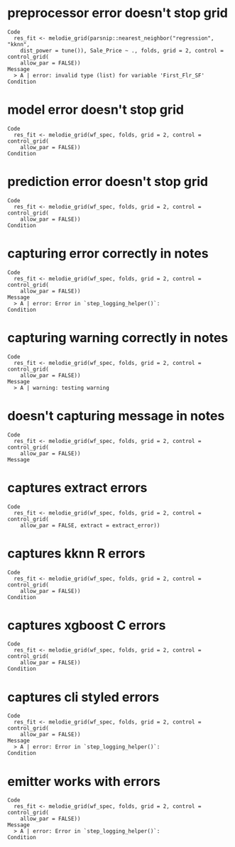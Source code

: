 # preprocessor error doesn't stop grid

    Code
      res_fit <- melodie_grid(parsnip::nearest_neighbor("regression", "kknn",
        dist_power = tune()), Sale_Price ~ ., folds, grid = 2, control = control_grid(
        allow_par = FALSE))
    Message
      > A | error: invalid type (list) for variable 'First_Flr_SF'
    Condition

# model error doesn't stop grid

    Code
      res_fit <- melodie_grid(wf_spec, folds, grid = 2, control = control_grid(
        allow_par = FALSE))
    Condition

# prediction error doesn't stop grid

    Code
      res_fit <- melodie_grid(wf_spec, folds, grid = 2, control = control_grid(
        allow_par = FALSE))
    Condition

# capturing error correctly in notes

    Code
      res_fit <- melodie_grid(wf_spec, folds, grid = 2, control = control_grid(
        allow_par = FALSE))
    Message
      > A | error: Error in `step_logging_helper()`:
    Condition

# capturing warning correctly in notes

    Code
      res_fit <- melodie_grid(wf_spec, folds, grid = 2, control = control_grid(
        allow_par = FALSE))
    Message
      > A | warning: testing warning

# doesn't capturing message in notes

    Code
      res_fit <- melodie_grid(wf_spec, folds, grid = 2, control = control_grid(
        allow_par = FALSE))
    Message

# captures extract errors

    Code
      res_fit <- melodie_grid(wf_spec, folds, grid = 2, control = control_grid(
        allow_par = FALSE, extract = extract_error))

# captures kknn R errors

    Code
      res_fit <- melodie_grid(wf_spec, folds, grid = 2, control = control_grid(
        allow_par = FALSE))
    Condition

# captures xgboost C errors

    Code
      res_fit <- melodie_grid(wf_spec, folds, grid = 2, control = control_grid(
        allow_par = FALSE))
    Condition

# captures cli styled errors

    Code
      res_fit <- melodie_grid(wf_spec, folds, grid = 2, control = control_grid(
        allow_par = FALSE))
    Message
      > A | error: Error in `step_logging_helper()`:
    Condition

# emitter works with errors

    Code
      res_fit <- melodie_grid(wf_spec, folds, grid = 2, control = control_grid(
        allow_par = FALSE))
    Message
      > A | error: Error in `step_logging_helper()`:
    Condition

